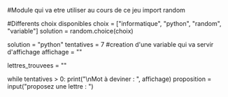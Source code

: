 #Module qui va etre utiliser au cours de ce jeu
import random

#Differents choix disponibles
choix = ["informatique", "python", "random", "variable"]
solution = random.choice(choix)

solution = "python"
tentatives = 7
#creation d'une variable qui va servir d'affichage 
affichage = ""

lettres_trouvees = ""



while tentatives > 0:
  print("\nMot à deviner : ", affichage)
  proposition = input("proposez une lettre : ")
  
 
  
  
  

